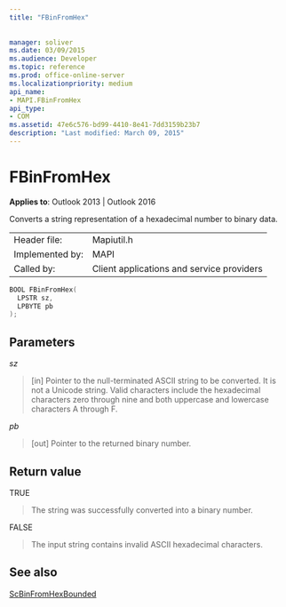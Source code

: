 ```yaml
---
title: "FBinFromHex"
 
 
manager: soliver
ms.date: 03/09/2015
ms.audience: Developer
ms.topic: reference
ms.prod: office-online-server
ms.localizationpriority: medium
api_name:
- MAPI.FBinFromHex
api_type:
- COM
ms.assetid: 47e6c576-bd99-4410-8e41-7dd3159b23b7
description: "Last modified: March 09, 2015"
---
```


# FBinFromHex

  
  
**Applies to**: Outlook 2013 | Outlook 2016 
  
Converts a string representation of a hexadecimal number to binary data. 
  
|||
|:-----|:-----|
|Header file:  <br/> |Mapiutil.h  <br/> |
|Implemented by:  <br/> |MAPI  <br/> |
|Called by:  <br/> |Client applications and service providers  <br/> |
   
```cpp
BOOL FBinFromHex(
  LPSTR sz,
  LPBYTE pb
);
```

## Parameters

 _sz_
  
> [in] Pointer to the null-terminated ASCII string to be converted. It is not a Unicode string. Valid characters include the hexadecimal characters zero through nine and both uppercase and lowercase characters A through F.
    
 _pb_
  
> [out] Pointer to the returned binary number.
    
## Return value

TRUE 
  
> The string was successfully converted into a binary number. 
    
FALSE 
  
> The input string contains invalid ASCII hexadecimal characters.
    
## See also



[ScBinFromHexBounded](scbinfromhexbounded.md)

